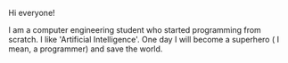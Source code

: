 Hi everyone!

I am a computer engineering student who started programming from scratch. I like 'Artificial Intelligence'. One day I will become a superhero ( I mean, a programmer) and save the world.
